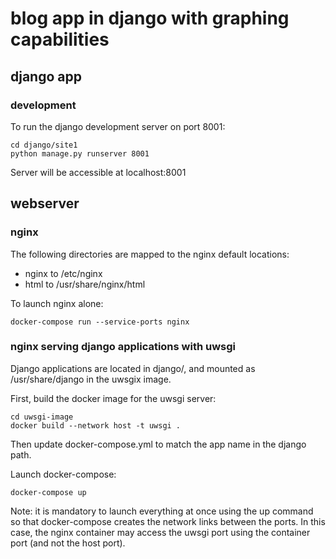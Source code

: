 # blog app in django with graphing capabilities

## django app

### development

To run the django development server on port 8001:

    cd django/site1
    python manage.py runserver 8001

Server will be accessible at localhost:8001

## webserver

### nginx

The following directories are mapped to the nginx default locations:
* nginx to /etc/nginx
* html to /usr/share/nginx/html

To launch nginx alone:

    docker-compose run --service-ports nginx

### nginx serving django applications with uwsgi

Django applications are located in django/, and mounted as /usr/share/django
in the uwsgix image.

First, build the docker image for the uwsgi server:

    cd uwsgi-image
    docker build --network host -t uwsgi .

Then update docker-compose.yml to match the app name in the django path.

Launch docker-compose:

    docker-compose up

Note: it is mandatory to launch everything at once using the up command so that
docker-compose creates the network links between the ports. In this case, the
nginx container may access the uwsgi port using the container port (and not
the host port).
